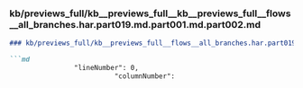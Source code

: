 ### kb/previews_full/kb__previews_full__kb__previews_full__flows__all_branches.har.part019.md.part001.md.part002.md

```md
### kb/previews_full/kb__previews_full__flows__all_branches.har.part019.md.part001.md (part 002)

```md
                "lineNumber": 0,
                          "columnNumber":
```

```

```
